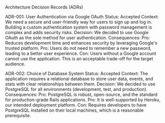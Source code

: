 Architecture Decision Records (ADRs)

ADR-001: User Authentication via Google OAuth
Status: Accepted
Context: We need a secure and user-friendly way for users to sign up and log in. Building a custom authentication system with password management is complex and adds security risks.
Decision: We decided to use Google OAuth as the sole method for user authentication.
Consequences:
Pro: Reduces development time and enhances security by leveraging Google's trusted platform.
Pro: Users do not need to remember a new password, leading to a better user experience.
Con: Users without a Google account cannot use the application. This is an acceptable trade-off for the target audience.

ADR-002: Choice of Database System
Status: Accepted
Context: The application requires a relational database to store user data, events, and stats with clear relationships between them.
Decision: We decided to use PostgreSQL for all environments (development, test, and production).
Consequences:
Pro: PostgreSQL is robust, open-source, and the standard for production-grade Rails applications.
Pro: It is well-supported by Heroku, our intended deployment platform.
Con: Requires developers to have PostgreSQL installed on their local machines, which is a reasonable prerequisite.